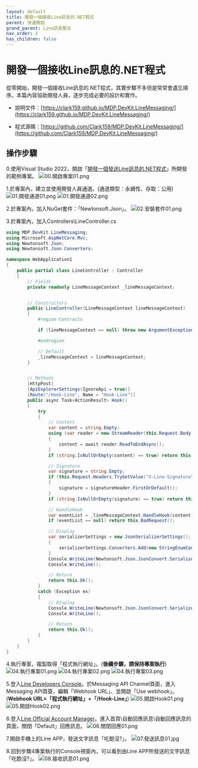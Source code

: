 ```yaml
---
layout: default
title: 開發一個接收Line訊息的.NET程式
parent: 快速開始
grand_parent: Line訊息整合
nav_order: 2
has_children: false
---
```




# 開發一個**接收**Line訊息的.NET程式

從零開始，開發一個接收Line訊息的.NET程式，其實步驟不多但是常常會遺忘順序。本篇內容協助開發人員，逐步完成必要的設計和實作。

- 說明文件：[https://clark159.github.io/MDP.DevKit.LineMessaging/](https://clark159.github.io/MDP.DevKit.LineMessaging/)

- 程式源碼：[https://github.com/Clark159/MDP.DevKit.LineMessaging/](https://github.com/Clark159/MDP.DevKit.LineMessaging/)


## 操作步驟

0.使用Visual Studio 2022，開啟「[開發一個發送Line訊息的.NET程式](https://clark159.github.io/MDP.DevKit.LineMessaging/Pages/快速開始/開發一個發送Line訊息的.NET程式/index.html)」所開發的範例專案。
![00.開啟專案01.png](https://raw.githubusercontent.com/Clark159/MDP.DevKit.LineMessaging/master/docs/Pages/快速開始/開發一個接收Line訊息的.NET程式/00.開啟專案01.png)

1.於專案內，建立並使用開發人員通道。(通道類型：永續性、存取：公用)
![01.開發通道01.png](https://raw.githubusercontent.com/Clark159/MDP.DevKit.LineMessaging/master/docs/Pages/快速開始/開發一個接收Line訊息的.NET程式/01.開發通道01.png)
![01.開發通道02.png](https://raw.githubusercontent.com/Clark159/MDP.DevKit.LineMessaging/master/docs/Pages/快速開始/開發一個接收Line訊息的.NET程式/01.開發通道02.png)

2.於專案內，加入NuGet套件：「Newtonsoft.Json」。
![02.安裝套件01.png](https://raw.githubusercontent.com/Clark159/MDP.DevKit.LineMessaging/master/docs/Pages/快速開始/開發一個接收Line訊息的.NET程式/02.安裝套件01.png)

3.於專案內，加入Controllers\LineController.cs

```csharp
using MDP.DevKit.LineMessaging;
using Microsoft.AspNetCore.Mvc;
using Newtonsoft.Json;
using Newtonsoft.Json.Converters;

namespace WebApplication1
{
    public partial class LineController : Controller
    {
        // Fields                
        private readonly LineMessageContext _lineMessageContext;


        // Constructors
        public LineController(LineMessageContext lineMessageContext)
        {
            #region Contracts

            if (lineMessageContext == null) throw new ArgumentException($"{nameof(lineMessageContext)}=null");

            #endregion

            // Default
            _lineMessageContext = lineMessageContext;
        }


        // Methods
        [HttpPost]
        [ApiExplorerSettings(IgnoreApi = true)]
        [Route("/Hook-Line", Name = "Hook-Line")]
        public async Task<ActionResult> Hook()
        {
            try
            {
                // Content
                var content = string.Empty;
                using (var reader = new StreamReader(this.Request.Body))
                {
                    content = await reader.ReadToEndAsync();
                }
                if (string.IsNullOrEmpty(content) == true) return this.BadRequest();

                // Signature 
                var signature = string.Empty;
                if (this.Request.Headers.TryGetValue("X-Line-Signature", out var signatureHeader) == true)
                {
                    signature = signatureHeader.FirstOrDefault();
                }
                if (string.IsNullOrEmpty(signature) == true) return this.BadRequest();

                // HandleHook
                var eventList = _lineMessageContext.HandleHook(content, signature);
                if (eventList == null) return this.BadRequest();

                // Display
                var serializerSettings = new JsonSerializerSettings();
                {
                    serializerSettings.Converters.Add(new StringEnumConverter());
                }
                Console.WriteLine(Newtonsoft.Json.JsonConvert.SerializeObject(eventList, Newtonsoft.Json.Formatting.Indented, serializerSettings));
                Console.WriteLine();

                // Return
                return this.Ok();
            }
            catch (Exception ex)
            {
                // Display
                Console.WriteLine(Newtonsoft.Json.JsonConvert.SerializeObject(ex, Newtonsoft.Json.Formatting.Indented));
                Console.WriteLine();

                // Return
                return this.Ok();
            }
        }
    }
}
```

4.執行專案，複製取得「程式執行網址」。(**後續步驟，請保持專案執行**)
![04.執行專案01.png](https://raw.githubusercontent.com/Clark159/MDP.DevKit.LineMessaging/master/docs/Pages/快速開始/開發一個接收Line訊息的.NET程式/04.執行專案01.png)
![04.執行專案02.png](https://raw.githubusercontent.com/Clark159/MDP.DevKit.LineMessaging/master/docs/Pages/快速開始/開發一個接收Line訊息的.NET程式/04.執行專案02.png)
![04.執行專案03.png](https://raw.githubusercontent.com/Clark159/MDP.DevKit.LineMessaging/master/docs/Pages/快速開始/開發一個接收Line訊息的.NET程式/04.執行專案03.png)

5.登入[Line Developers Console](https://developers.line.biz/console/)。於Messaging API Channel頁面，進入Messaging API頁簽，編輯「Webhook URL」、並開啟「Use webhook」。(**Webhook URL=「程式執行網址」+「/Hook-Line」**)
![05.開啟Hook01.png](https://raw.githubusercontent.com/Clark159/MDP.DevKit.LineMessaging/master/docs/Pages/快速開始/開發一個接收Line訊息的.NET程式/05.開啟Hook01.png)
![05.開啟Hook02.png](https://raw.githubusercontent.com/Clark159/MDP.DevKit.LineMessaging/master/docs/Pages/快速開始/開發一個接收Line訊息的.NET程式/05.開啟Hook02.png)

6.登入[Line Official Account Manager](https://manager.line.biz/)。進入首頁\自動回應訊息\自動回應訊息的頁面，關閉「Default」回應訊息。
![06.關閉回應01.png](https://raw.githubusercontent.com/Clark159/MDP.DevKit.LineMessaging/master/docs/Pages/快速開始/開發一個接收Line訊息的.NET程式/06.關閉回應01.png)

7.開啟手機上的Line APP，發送文字訊息「吃飽沒?」。
![07.發送訊息01.jpg](https://raw.githubusercontent.com/Clark159/MDP.DevKit.LineMessaging/master/docs/Pages/快速開始/開發一個接收Line訊息的.NET程式/07.發送訊息01.jpg)

8.回到步驟4專案執行的Console視窗內，可以看到由Line APP所發送的文字訊息「吃飽沒?」。
![08.接收訊息01.png](https://raw.githubusercontent.com/Clark159/MDP.DevKit.LineMessaging/master/docs/Pages/快速開始/開發一個接收Line訊息的.NET程式/08.接收訊息01.png)

